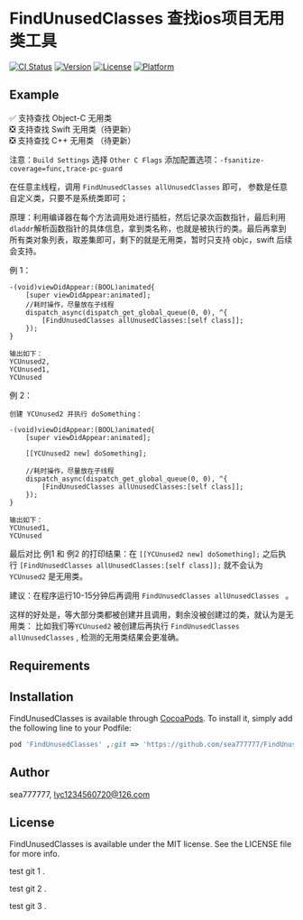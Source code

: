 # FindUnusedClasses 查找ios项目无用类工具


[![CI Status](https://img.shields.io/travis/sea777777/FindUnusedClasses.svg?style=flat)](https://travis-ci.org/sea777777/FindUnusedClasses)
[![Version](https://img.shields.io/cocoapods/v/FindUnusedClasses.svg?style=flat)](https://cocoapods.org/pods/FindUnusedClasses)
[![License](https://img.shields.io/cocoapods/l/FindUnusedClasses.svg?style=flat)](https://cocoapods.org/pods/FindUnusedClasses)
[![Platform](https://img.shields.io/cocoapods/p/FindUnusedClasses.svg?style=flat)](https://cocoapods.org/pods/FindUnusedClasses)

## Example

✅ 支持查找 Object-C 无用类   
❎ 支持查找 Swift 无用类（待更新）   
❎ 支持查找 C++ 无用类 （待更新）   

注意：`Build Settings` 选择 `Other C Flags`  添加配置选项：`-fsanitize-coverage=func,trace-pc-guard`

在任意主线程，调用 `FindUnusedClasses allUnusedClasses` 即可， 参数是任意自定义类，只要不是系统类即可；   


原理：利用编译器在每个方法调用处进行插桩，然后记录次函数指针，最后利用`dladdr`解析函数指针的具体信息，拿到类名称，也就是被执行的类。最后再拿到所有类对象列表，取差集即可，剩下的就是无用类，暂时只支持 objc，swift 后续会支持。   



例 1：

```
-(void)viewDidAppear:(BOOL)animated{
    [super viewDidAppear:animated];
    //耗时操作，尽量放在子线程
    dispatch_async(dispatch_get_global_queue(0, 0), ^{
        [FindUnusedClasses allUnusedClasses:[self class]];
    });
}
```

```
输出如下：
YCUnused2,
YCUnused1,
YCUnused
```



例 2：

```
创建 YCUnused2 并执行 doSomething：

-(void)viewDidAppear:(BOOL)animated{
    [super viewDidAppear:animated];
    
    [[YCUnused2 new] doSomething];
    
    //耗时操作，尽量放在子线程
    dispatch_async(dispatch_get_global_queue(0, 0), ^{
        [FindUnusedClasses allUnusedClasses:[self class]];
    });
}
```

```
输出如下：
YCUnused1,
YCUnused
```

最后对比 例1 和 例2 的打印结果：在 `[[YCUnused2 new] doSomething];` 之后执行 `[FindUnusedClasses allUnusedClasses:[self class]];` 就不会认为 `YCUnused2` 是无用类。   

建议：在程序运行10-15分钟后再调用 `FindUnusedClasses allUnusedClasses ` 。

这样的好处是，等大部分类都被创建并且调用，剩余没被创建过的类，就认为是无用类：
比如我们等`YCUnused2` 被创建后再执行 `FindUnusedClasses allUnusedClasses` , 检测的无用类结果会更准确。



## Requirements

## Installation

FindUnusedClasses is available through [CocoaPods](https://cocoapods.org). To install
it, simply add the following line to your Podfile:

```ruby
pod 'FindUnusedClasses' ,:git => 'https://github.com/sea777777/FindUnusedClasses.git'

```

## Author

sea777777, lyc1234560720@126.com

## License

FindUnusedClasses is available under the MIT license. See the LICENSE file for more info.

test git 1 .


test git 2 .

test git 3 .
